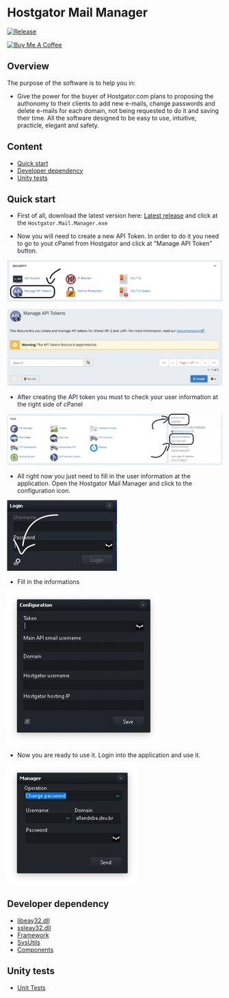 # Hostgator Mail Manager

[![Release](https://img.shields.io/github/v/release/Allandeba/Hostgator-Mail-Manager.svg)](https://github.com/Allandeba/Hostgator-Mail-Manager/releases)

<a href="https://www.buymeacoffee.com/allandeba" target="_blank">
  <img src="https://cdn.buymeacoffee.com/buttons/v2/default-yellow.png" alt="Buy Me A Coffee" style="height: 40px !important;width: 137px !important;" ></a>

## Overview
The purpose of the software is to help you in:
- Give the power for the buyer of Hostgator.com plans to proposing the authonomy to their clients to add new e-mails, change passwords and delete e-mails for each domain, not being requested to do it and saving their time. 
All the software designed to be easy to use, intuitive, practicle, elegant and safety.

## Content
- [Quick start](#quick-start)
- [Developer dependency](#developer-dependency)
- [Unity tests](#unity-tests)

## Quick start
- First of all, download the latest version here: [Latest release](https://github.com/Allandeba/Hostgator-Mail-Manager/releases) 
and click at the ```Hostgator.Mail.Manager.exe```

- Now you will need to create a new API Token. In order to do it you need to go to yout cPanel from Hostgator and click at "Manage API Token" button.

![Manage API token](https://github.com/Allandeba/Hostgator-Mail-Manager/blob/main/img/API%20Token.png)

![Create API token](https://github.com/Allandeba/Hostgator-Mail-Manager/blob/main/img/API%20Token%20Create.png)

- After creating the API token you must to check your user information at the right side of cPanel

![User information](https://github.com/Allandeba/Hostgator-Mail-Manager/blob/main/img/User%20Information.png)

- All right now you just need to fill in the user information at the application.
Open the Hostgator Mail Manager and click to the configuration icon.

![Login screen](https://github.com/Allandeba/Hostgator-Mail-Manager/blob/main/img/Login%20Screen.png)

- Fill in the informations

![Configuration](https://github.com/Allandeba/Hostgator-Mail-Manager/blob/main/img/User%20Configuration.png)


- Now you are ready to use it.
Login into the application and use it.

![Manager](https://github.com/Allandeba/Hostgator-Mail-Manager/blob/main/img/Program%20Manager.png)

## Developer dependency
- [libeay32.dll](https://github.com/Allandeba/Delphi/tree/main/DLLs/Indy)
- [ssleay32.dll](https://github.com/Allandeba/Delphi/tree/main/DLLs/Indy)
- [Framework](https://github.com/Allandeba/Delphi/tree/main/Packages/Framework)
- [SysUtils](https://github.com/Allandeba/Delphi/tree/main/Packages/SysUtils)
- [Components](https://github.com/Allandeba/Delphi/tree/main/Packages/Components)

## Unity tests
- [Unit Tests](https://github.com/Allandeba/Hostgator-Mail-Manager/tree/main/unitTest)
